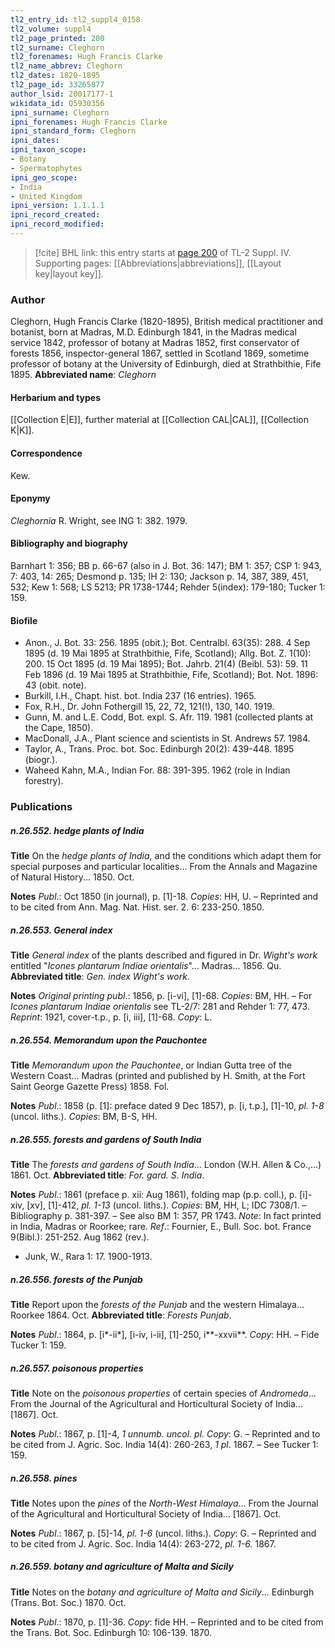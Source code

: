 ```yaml
---
tl2_entry_id: tl2_suppl4_0158
tl2_volume: suppl4
tl2_page_printed: 200
tl2_surname: Cleghorn
tl2_forenames: Hugh Francis Clarke
tl2_name_abbrev: Cleghorn
tl2_dates: 1820-1895
tl2_page_id: 33265877
author_lsid: 20017177-1
wikidata_id: Q5930356
ipni_surname: Cleghorn
ipni_forenames: Hugh Francis Clarke
ipni_standard_form: Cleghorn
ipni_dates: 
ipni_taxon_scope: 
- Botany
- Spermatophytes
ipni_geo_scope: 
- India
- United Kingdom
ipni_version: 1.1.1.1
ipni_record_created: 
ipni_record_modified:
---
```



> [!cite] BHL link: this entry starts at [page 200](https://www.biodiversitylibrary.org/page/33265877) of TL-2 Suppl. IV.
> Supporting pages: [[Abbreviations|abbreviations]], [[Layout key|layout key]].

### Author

Cleghorn, Hugh Francis Clarke (1820-1895), British medical practitioner and botanist, born at Madras, M.D. Edinburgh 1841, in the Madras medical service 1842, professor of botany at Madras 1852, first conservator of forests 1856, inspector-general 1867, settled in Scotland 1869, sometime professor of botany at the University of Edinburgh, died at Strathbithie, Fife 1895. 
**Abbreviated name**: *Cleghorn*

#### Herbarium and types

[[Collection E|E]], further material at [[Collection CAL|CAL]], [[Collection K|K]].

#### Correspondence

Kew.

#### Eponymy

*Cleghornia* R. Wright, see ING 1: 382. 1979.

#### Bibliography and biography

Barnhart 1: 356; BB p. 66-67 (also in J. Bot. 36: 147); BM 1: 357; CSP 1: 943, 7: 403, 14: 265; Desmond p. 135; IH 2: 130; Jackson p. 14, 387, 389, 451, 532; Kew 1: 568; LS 5213; PR 1738-1744; Rehder 5(index): 179-180; Tucker 1: 159.

#### Biofile

- Anon., J. Bot. 33: 256. 1895 (obit.); Bot. Centralbl. 63(35): 288. 4 Sep 1895 (d. 19 Mai 1895 at Strathbithie, Fife, Scotland); Allg. Bot. Z. 1(10): 200. 15 Oct 1895 (d. 19 Mai 1895); Bot. Jahrb. 21(4) (Beibl. 53): 59. 11 Feb 1896 (d. 19 Mai 1895 at Strathbithie, Fife, Scotland); Bot. Not. 1896: 43 (obit. note).
- Burkill, I.H., Chapt. hist. bot. India 237 (16 entries). 1965.
- Fox, R.H., Dr. John Fothergill 15, 22, 72, 121(!), 130, 140. 1919.
- Gunn, M. and L.E. Codd, Bot. expl. S. Afr. 119. 1981 (collected plants at the Cape, 1850).
- MacDonall, J.A., Plant science and scientists in St. Andrews 57. 1984.
- Taylor, A., Trans. Proc. bot. Soc. Edinburgh 20(2): 439-448. 1895 (biogr.).
- Waheed Kahn, M.A., Indian For. 88: 391-395. 1962 (role in Indian forestry).

### Publications

##### n.26.552. hedge plants of India

**Title**
On the *hedge plants of India*, and the conditions which adapt them for special purposes and particular localities... From the Annals and Magazine of Natural History... 1850. Oct.

**Notes**
*Publ*.: Oct 1850 (in journal), p. \[1\]-18. *Copies*: HH, U. – Reprinted and to be cited from Ann. Mag. Nat. Hist. ser. 2. 6: 233-250. 1850.

##### n.26.553. General index

**Title**
*General index* of the plants described and figured in Dr. *Wight's work* entitled "*Icones plantarum Indiae orientalis*"... Madras... 1856. Qu.
**Abbreviated title**: *Gen. index Wight's work*.

**Notes**
*Original printing publ*.: 1856, p. \[i-vi\], \[1\]-68. *Copies*: BM, HH. – For *Icones plantarum Indiae orientalis* see TL-2/7: 281 and Rehder 1: 77, 473.
*Reprint*: 1921, cover-t.p., p. \[i, iii\], \[1\]-68. *Copy*: L.

##### n.26.554. Memorandum upon the Pauchontee

**Title**
*Memorandum upon the Pauchontee*, or Indian Gutta tree of the Western Coast... Madras (printed and published by H. Smith, at the Fort Saint George Gazette Press) 1858. Fol.

**Notes**
*Publ*.: 1858 (p. \[1\]: preface dated 9 Dec 1857), p. \[i, t.p.\], \[1\]-10, *pl. 1-8* (uncol. liths.). *Copies*: BM, B-S, HH.

##### n.26.555. forests and gardens of South India

**Title**
The *forests and gardens of South India*... London (W.H. Allen & Co.,...) 1861. Oct.
**Abbreviated title**: *For. gard. S. India*.

**Notes**
*Publ*.: 1861 (preface p. xii: Aug 1861), folding map (p.p. coll.), p. \[i\]-xiv, \[xv\], \[1\]-412, *pl. 1-13* (uncol. liths.). *Copies*: BM, HH, L; IDC 7308/1. – Bibliography p. 381-397. – See also BM 1: 357, PR 1743.
*Note*: In fact printed in India, Madras or Roorkee; rare.
*Ref*.: Fournier, E., Bull. Soc. bot. France 9(Bibl.): 251-252. Aug 1862 (rev.).
- Junk, W., Rara 1: 17. 1900-1913.

##### n.26.556. forests of the Punjab

**Title**
Report upon the *forests of the Punjab* and the western Himalaya... Roorkee 1864. Oct.
**Abbreviated title**: *Forests Punjab*.

**Notes**
*Publ*.: 1864, p. \[i\*-ii\*\], \[i-iv, i-ii\], \[1\]-250, i\*\*-xxvii\*\*. *Copy*: HH. – Fide Tucker 1: 159.

##### n.26.557. poisonous properties

**Title**
Note on the *poisonous properties* of certain species of *Andromeda*... From the Journal of the Agricultural and Horticultural Society of India... \[1867\]. Oct.

**Notes**
*Publ*.: 1867, p. \[1\]-4, *1 unnumb. uncol. pl. Copy*: G. – Reprinted and to be cited from J. Agric. Soc. India 14(4): 260-263, *1 pl*. 1867. – See Tucker 1: 159.

##### n.26.558. pines

**Title**
Notes upon the *pines* of the *North-West Himalaya*... From the Journal of the Agricultural and Horticultural Society of India... \[1867\]. Oct.

**Notes**
*Publ*.: 1867, p. \[5\]-14, *pl. 1-6* (uncol. liths.). *Copy*: G. – Reprinted and to be cited from J. Agric. Soc. India 14(4): 263-272, *pl. 1-6.* 1867.

##### n.26.559. botany and agriculture of Malta and Sicily

**Title**
Notes on the *botany and agriculture of Malta and Sicily*... Edinburgh (Trans. Bot. Soc.) 1870. Oct.

**Notes**
*Publ*.: 1870, p. \[1\]-36. *Copy*: fide HH. – Reprinted and to be cited from the Trans. Bot. Soc. Edinburgh 10: 106-139. 1870.

